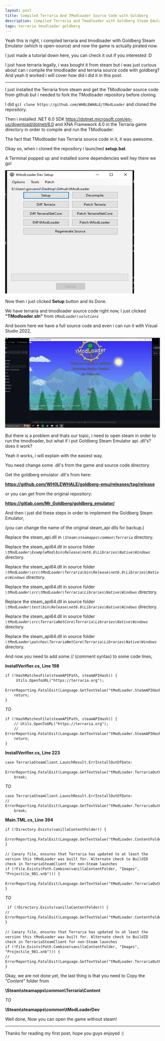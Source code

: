```yaml
---
layout: post
title: Compiled Terraria And TModloader Source Code with Goldberg
description: Compiled Terraria and Tmodloader with Goldberg Steam Emulator
tags: terraria tmodloader goldberg
---
```


Yeah this is right, i compiled terraria and tmodloader with Goldberg Steam Emulator (which is open-source) and now the game is actually pirated now.

I just made a tutorial down here, you can check it out if you interested :D


I just have terraria legally, i was bought it from steam but i was just curious about can i compile the tmodloader and terraria source code with goldberg?
And yeah it worked i will cover how did i did it in this post.

---

I just installed the Terraria from steam and get the TModloader source code from github but i needed to fork the TModloader repository before cloning.


I did  `git clone https://github.com/WH0LEWHALE/tModLoader`  and cloned the repository.


Then i installed .NET 6.0 SDK <https://dotnet.microsoft.com/en-us/download/dotnet/6.0> and XNA Framework 4.0 in the Terraria game directory in order to compile and run the TModloader.

The fact that TModloader has Terraria source code in it, it was awesome.

Okay so, when i cloned the repository i launched **setup.bat**.

A Terminal popped up and installed some dependencies well hey there we go!


<img src="../images/terraria-post/Annotation%202024-02-07%20131135.png" width="420" height="400">

Now then i just clicked **Setup** button and its Done.

We have terraria and tmodloader source code right now, I just clicked **"TModloader.sln"** from *`tModLoader\solutions`*

And boom here we have a full source code and even i can run it with Visual Studio 2022,

![mega-archive](../images/terraria-post/Annotation%202024-02-07%20132240.png)

But there is a problem and thats our topic, i need to open steam in order to run the tmodloader, but what if i put Goldberg Steam Emulator api .dll's? does it work?

Yeah it works, i will explain with the easiest way.

You need change some .dll's from the game and source code directory.

Get the goldberg emulator .dll's from here: 

**<https://github.com/WH0LEWHALE/goldberg-emu/releases/tag/release>**

or you can get from the original repository: 

**<https://gitlab.com/Mr_Goldberg/goldberg_emulator/>**

And then i just did these steps in order to implement the Goldberg Steam Emulator,

(you can change the name of the original steam_api dlls for backup.)

Replace the steam_api.dll in *``\Steam\steamapps\common\Terraria``* directory.

Replace the steam_api64.dll in source folder *``\tModLoader\ExampleMod\bin\Release\net6.0\Libraries\Native\Windows``* directory.

Replace the steam_api64.dll in source folder *``\tModLoader\src\tModLoader\Terraria\bin\Release\net6.0\Libraries\Native\Windows``* directory.

Replace the steam_api64.dll in source folder *``\tModLoader\src\tModLoader\Terraria\Libraries\Native\Windows``* directory.

Replace the steam_api64.dll in source folder *``\tModLoader\test\bin\Release\net6.0\Libraries\Native\Windows``* directory.

Replace the steam_api64.dll in source folder *``\tModLoader\src\TerrariaNetCore\Terraria\Libraries\Native\Windows``* directory.

Replace the steam_api64.dll in source folder *``\tModLoader\patches\TerrariaNetCore\Terraria\Libraries\Native\Windows``* directory.

And now you need to add some // (comment syntax) to some code lines,

**InstallVerifier.cs, Line 198**

```
if (!HashMatchesFile(steamAPIPath, steamAPIHash)) {
	 Utils.OpenToURL("https://terraria.org");
	ErrorReporting.FatalExit(Language.GetTextValue("tModLoader.SteamAPIHashMismatch"));
	return;
}
```

*TO*


```
if (!HashMatchesFile(steamAPIPath, steamAPIHash)) {
	// Utils.OpenToURL("https://terraria.org");
	// ErrorReporting.FatalExit(Language.GetTextValue("tModLoader.SteamAPIHashMismatch"));
	return;
}
```

**InstallVerifier.cs, Line 223**

```
case TerrariaSteamClient.LaunchResult.ErrInstallOutOfDate:
	ErrorReporting.FatalExit(Language.GetTextValue("tModLoader.TerrariaOutOfDateMessage"));
	break;
```

*TO*


```
case TerrariaSteamClient.LaunchResult.ErrInstallOutOfDate:
//	ErrorReporting.FatalExit(Language.GetTextValue("tModLoader.TerrariaOutOfDateMessage"));
	break;
```
 
**Main.TML.cs, Line 394**

 ```
 if (!Directory.Exists(vanillaContentFolder)) {
	ErrorReporting.FatalExit(Language.GetTextValue("tModLoader.ContentFolderNotFound"));
}

// Canary file, ensures that Terraria has updated to at least the version this tModLoader was built for. Alternate check to BuildID check in TerrariaSteamClient for non-Steam launches 
if (!File.Exists(Path.Combine(vanillaContentFolder, "Images", "Projectile_981.xnb"))) {
	 ErrorReporting.FatalExit(Language.GetTextValue("tModLoader.TerrariaOutOfDateMessage"));
}
```

*TO*


```
 if (!Directory.Exists(vanillaContentFolder)) {
//	ErrorReporting.FatalExit(Language.GetTextValue("tModLoader.ContentFolderNotFound"));
}

// Canary file, ensures that Terraria has updated to at least the version this tModLoader was built for. Alternate check to BuildID check in TerrariaSteamClient for non-Steam launches 
if (!File.Exists(Path.Combine(vanillaContentFolder, "Images", "Projectile_981.xnb"))) {
//	 ErrorReporting.FatalExit(Language.GetTextValue("tModLoader.TerrariaOutOfDateMessage"));
}
```

Okay, we are not done yet, the last thing is that you need to Copy the *"Content"* folder from 

**\Steam\steamapps\common\Terraria\Content**

*TO* 

**\Steam\steamapps\common\tModLoaderDev**

Well done, Now you can open the game without steam!

---


Thanks for reading my first post, hope you guys enjoyed :)
